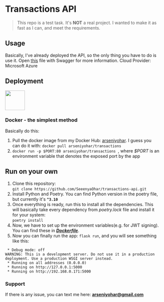 # Transactions API

> This repo is a test task. It's <b>NOT</b> a real project.
> I wanted to make it as fast as I can, and meet the requirements.
## Usage
Basically, I've already deployed the API, so the only thing you have to do is use it.
Open [this](./openapi.yaml) file with Swagger for more information.
Cloud Provider: Microsoft Azure
## Deployment
<img src="https://developers.redhat.com/sites/default/files/styles/article_feature/public/blog/2014/05/homepage-docker-logo.png?itok=zx0e-vcP"  
width="64" height="64">
### Docker - the simplest method 


Basically do this:
1. Pull the docker image from my Docker Hub: [arseniyohar](https://hub.docker.com/u/arseniyohar). I guess you can do it with: ``` docker pull arseniyohar/transactions ```
2. ```docker run -p $PORT:80 arseniyohar/transactions ```, where <i>$PORT</i> is an environment variable that denotes the exposed port by the app

## Run on your own
1. Clone this repository: <br/>
``` git clone https://github.com/SeeenyaOhar/transactions-api.git ```
2. Install Python and Poetry. You can find Python version in the poetry file, but currently it's <b>```^3.10```</b>
3. Once everything is ready, run this to install all the dependencies. This will basically take every dependency from <i> poetry.lock </i> file and install it for your system: <br/> ``` poetry install ```
4. Now, we have to set up the environment variables(e.g. for JWT signing). You can find these in <b><i>[Dockerfile](./Dockerfile)</i></b>.
5. Now you can finally run the app: ``` flask run ```, and you will see something like this:

```
 * Debug mode: off
WARNING: This is a development server. Do not use it in a production deployment. Use a production WSGI server instead. 
 * Running on all addresses (0.0.0.0)
 * Running on http://127.0.0.1:5000
 * Running on http://192.168.0.171:5000
```
### Support
If there is any issue, you can text me here: <b> arseniyohar@gmail.com </b>
